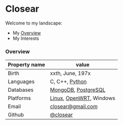 Closear
===============

Welcome to my landscape:

- My [Overview](#Overview) 
- My Interests

### Overview

| Property name | value |
|---------------|-------|
| Birth         | xxth, June, 197x |
| Languages     | C, C++, [Python](https://www.python.org/) |
| Databases     | [MongoDB](https://www.mongodb.com/), [PostgreSQL](https://www.postgresql.org) |
| Platforms     | [Linux](https://github.com/torvalds/linux), [OpenWRT](https://openwrt.org/), Windows |
| Email         | [closear@gmail.com](mailto://closear@gmail.com) |
| Github        | [@closear](https://github.com/closear) |


